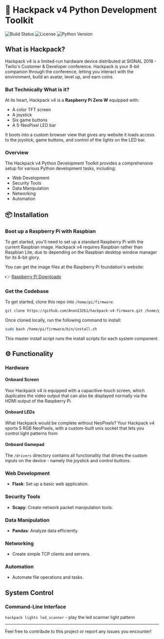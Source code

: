 # 🌟 Hackpack v4 Python Development Toolkit

![Build Status](https://img.shields.io/badge/build-passing-brightgreen) ![License](https://img.shields.io/badge/license-MIT-blue) ![Python Version](https://img.shields.io/badge/python-3.9%2B-blue)

## What is Hackpack?

Hackpack v4 is a limited-run hardware device distributed at SIGNAL 2018 - Twilio's Customer & Developer conference. Hackpack is your 8-bit companion through the conference, letting you interact with the environment, build an avatar, level up, and earn coins.

### But Technically What is it?

At its heart, Hackpack v4 is a **Raspberry Pi Zero W** equipped with:
- A color TFT screen
- A joystick
- Six game buttons
- A 5-NeoPixel LED bar

It boots into a custom browser view that gives any website it loads access to the joystick, game buttons, and control of the lights on the LED bar.

### Overview

The Hackpack v4 Python Development Toolkit provides a comprehensive setup for various Python development tasks, including:
- Web Development
- Security Tools
- Data Manipulation
- Networking
- Automation

## 📦 Installation

### Boot up a Raspberry Pi with Raspbian

To get started, you'll need to set up a standard Raspberry Pi with the current Raspbian image. Hackpack v4 requires Raspbian rather than Raspbian Lite, due to depending on the Raspbian desktop window manager for its 8-bit glory.

You can get the image files at the Raspberry Pi foundation's website:

👉 [Raspberry Pi Downloads](https://www.raspberrypi.org/downloads/raspbian/)

### Get the Codebase

To get started, clone this repo into `/home/pi/firmware`:

```bash
git clone https://github.com/Anon23261/hackpack-v4-firmware.git /home/pi/firmware
```

Once cloned locally, run the following command to install:

```bash
sudo bash /home/pi/firmware/bin/install.sh
```

This master install script runs the install scripts for each system component.

## ⚙️ Functionality

### Hardware

#### Onboard Screen

Your Hackpack v4 is equipped with a capacitive-touch
screen, which duplicates the video output that can also be displayed normally via the HDMI output of the
Raspberry Pi.

#### Onboard LEDs

What Hackpack would be complete without NeoPixels? Your
Hackpack v4 sports 5 RGB NeoPixels, with a custom-built
unix socket that lets you control light patterns from

####  Onboard Gamepad

The `/drivers` directory contains all functionality
that drives the custom inputs on the device - namely
the joystick and control buttons.

### Web Development
- **Flask**: Set up a basic web application.

### Security Tools
- **Scapy**: Create network packet manipulation tools.

### Data Manipulation
- **Pandas**: Analyze data efficiently.

### Networking
- Create simple TCP clients and servers.

### Automation
- Automate file operations and tasks.

## System Control

### Command-Line Interface

`hackpack lights led_scanner` - play the led scanner light pattern

---

Feel free to contribute to this project or report any issues you encounter!
